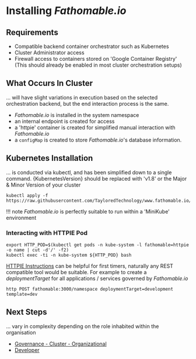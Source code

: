 # Installing _Fathomable.io_

## Requirements

- Compatible backend container orchestrator such as Kubernetes
- Cluster Administrator access
- Firewall access to containers stored on 'Google Container Registry' (This should already be enabled in most cluster orchestration setups)

## What Occurs In Cluster

… will have slight variations in execution based on the selected orchestration backend, but the end interaction process is the same.

- _Fathomable.io_ is installed in the system namespace
- an internal endpoint is created for access
- a 'httpie' container is created for simplified manual interaction with _Fathomable.io_
- a `configMap` is created to store _Fathomable.io_'s database information.

## Kubernetes Installation

… is conducted via kubectl, and has been simplified down to a single command. {KubernetesVersion} should be replaced with 'v1.8' or the Major & Minor Version of your cluster

```
kubectl apply -f https://raw.githubusercontent.com/TayloredTechnology/www.fathomable.io/master/docs/deploy/kubernetes/v1.8/fathomable.yaml
```

!!! note
		_Fathomable.io_ is perfectly suitable to run within a 'MiniKube' environment

### Interacting with HTTPIE Pod

```
export HTTP_POD=$(kubectl get pods -n kube-system -l fathomable=httpie -o name | cut -d'/' -f2)
kubectl exec -ti -n kube-system ${HTTP_POD} bash
```

[HTTPIE Instructions](https://httpie.org/doc) can be helpful for first timers, naturally any REST compatible tool would be suitable. For example to create a _deploymentTarget_ for all applications / services governed by _Fathomable.io_

```
http POST fathomable:3000/namespace deploymentTarget=development template=dev
```

## Next Steps

… vary in complexity depending on the role inhabited within the organisation

- [Governance - Cluster - Organizational](./usage-govenor.md)
- [Developer](./usage-developer.md)
